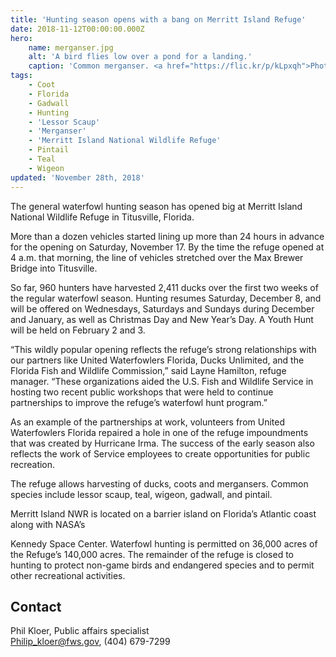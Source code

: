 ```yaml
---
title: 'Hunting season opens with a bang on Merritt Island Refuge'
date: 2018-11-12T00:00:00.000Z
hero:
    name: merganser.jpg
    alt: 'A bird flies low over a pond for a landing.'
    caption: 'Common merganser. <a href="https://flic.kr/p/kLpxqh">Photo</a> courtesy of Stan Bousson.'
tags:
    - Coot
    - Florida
    - Gadwall
    - Hunting
    - 'Lessor Scaup'
    - 'Merganser'
    - 'Merritt Island National Wildlife Refuge'
    - Pintail
    - Teal
    - Wigeon
updated: 'November 28th, 2018'
---
```


The general waterfowl hunting season has opened big at Merritt Island National Wildlife Refuge in Titusville, Florida.

More than a dozen vehicles started lining up more than 24 hours in advance for the opening on
Saturday, November 17. By the time the refuge opened at 4 a.m. that morning, the line of
vehicles stretched over the Max Brewer Bridge into Titusville.

So far, 960 hunters have harvested 2,411 ducks over the first two weeks of the regular
waterfowl season. Hunting resumes Saturday, December 8, and will be offered on Wednesdays,
Saturdays and Sundays during December and January, as well as Christmas Day and New Year’s
Day. A Youth Hunt will be held on February 2 and 3.

“This wildly popular opening reflects the refuge’s strong relationships with our partners like
United Waterfowlers Florida, Ducks Unlimited, and the Florida Fish and Wildlife Commission,”
said Layne Hamilton, refuge manager. “These organizations aided the U.S. Fish and Wildlife
Service in hosting two recent public workshops that were held to continue partnerships to
improve the refuge’s waterfowl hunt program.”

As an example of the partnerships at work, volunteers from United Waterfowlers Florida
repaired a hole in one of the refuge impoundments that was created by Hurricane Irma.
The success of the early season also reflects the work of Service employees to create
opportunities for public recreation.

The refuge allows harvesting of ducks, coots and mergansers. Common species include lessor
scaup, teal, wigeon, gadwall, and pintail.

Merritt Island NWR is located on a barrier island on Florida’s Atlantic coast along with NASA’s

Kennedy Space Center. Waterfowl hunting is permitted on 36,000 acres of the Refuge’s 140,000 acres. The remainder of the refuge is closed to hunting to protect non-game birds and endangered species and to permit other recreational activities.

## Contact

Phil Kloer, Public affairs specialist  
[Philip_kloer@fws.gov](mailto:Philip_kloer@fws.gov), (404) 679-7299
